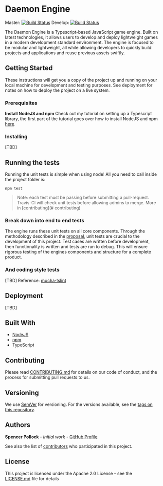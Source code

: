 # Daemon Engine

Master: [![Build Status](https://travis-ci.org/srepollock/daemon-engine.svg?branch=master)](https://travis-ci.org/srepollock/daemon-engine)
Develop: [![Build Status](https://travis-ci.org/srepollock/daemon-engine.svg?branch=develop)](https://travis-ci.org/srepollock/daemon-engine)

The Daemon Engine is a Typescript-based JavaScript game engine. Built on latest technologies, it allows users to develop and deploy lightweight games in a modern development standard environment. The engine is focused to be modular and lightweight, all while allowing developers to quickly build projects and applications and reuse previous assets swiftly.

## Getting Started

These instructions will get you a copy of the project up and running on your local machine for development and testing purposes. See deployment for notes on how to deploy the project on a live system.

### Prerequisites

**Install NodeJS and npm**
Check out my tutorial on setting up a Typescript library, the first part of the tutorial goes over how to install NodeJS and npm [here](https://github.com/srepollock/ts-lib-tutorial).

### Installing

[TBD]

## Running the tests

Running the unit tests is simple when using node! All you need to call inside the project folder is:
```
npm test
```

> Note: each test must be passing before submitting a pull-request. Travis-CI will check unit tests before allowing admins to merge. More in [contributing](# contributing)

### Break down into end to end tests

The engine runs these unit tests on all core components. Through the methodology described in the [proposal](https://github.com/Goodgoodies/daemon-engine/wiki), unit tests are crucial to the development of this project. Test cases are written before development, then functionality is written and tests are run to debug. This will ensure rigorous testing of the engines components and structure for a complete product.

### And coding style tests

[TBD]
Reference: [mocha-tslint](https://github.com/t-sauer/mocha-tslint)

## Deployment

[TBD]

## Built With

* [NodeJS](https://nodejs.org/en/)
* [npm](https://www.npmjs.com/)
* [TypeScript](https://www.typescriptlang.org/)

## Contributing

Please read [CONTRIBUTING.md](https://gist.github.com/PurpleBooth/b24679402957c63ec426) for details on our code of conduct, and the process for submitting pull requests to us.

## Versioning

We use [SemVer](http://semver.org/) for versioning. For the versions available, see the [tags on this repository](https://github.com/your/project/tags). 

## Authors

**Spencer Pollock** - *Initial work* - [GitHub Profile](https://github.com/srepollock)

See also the list of [contributors](https://github.com/Goodgoodies/daemon-engine/contributors) who participated in this project.

## License

This project is licensed under the Apache 2.0 License - see the [LICENSE.md](LICENSE.md) file for details